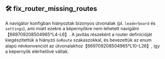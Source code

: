## 🛠 fix_router_missing_routes

A navigátor konfigban hiányoztak bizonyos útvonalak (pl. `leaderboard` és `settings`), ami miatt ezekre a képernyőkre nem lehetett navigálni【669709208504965†L4-L6】.  A javítás részeként a router definícióját kiegészítettük a hiányzó `GoRoute` szakaszokkal, és bevezettük az enum alapú névkonvenciót az útvonalakhoz【669709208504965†L10-L26】, így a képernyők elérhetővé váltak.